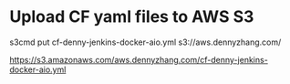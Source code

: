 # Upload CF yaml files to AWS S3

s3cmd put cf-denny-jenkins-docker-aio.yml  s3://aws.dennyzhang.com/

https://s3.amazonaws.com/aws.dennyzhang.com/cf-denny-jenkins-docker-aio.yml
